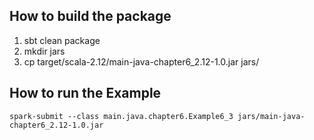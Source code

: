 ## How to build the package
1. sbt clean package
2. mkdir jars
3. cp target/scala-2.12/main-java-chapter6_2.12-1.0.jar jars/

## How to run the Example

`spark-submit --class main.java.chapter6.Example6_3 jars/main-java-chapter6_2.12-1.0.jar`

